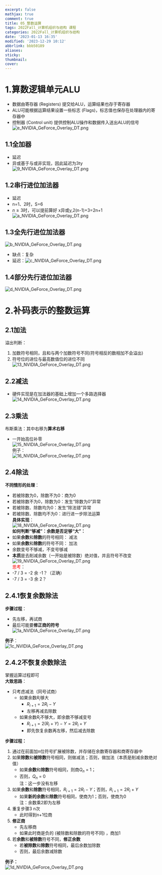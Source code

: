 ```yaml
---
excerpt: false
mathjax: true
comment: true
title: 05_整数运算
tags: 2022Fall_计算机组织与结构 课程
categories: 2022Fall_计算机组织与结构
date: '2023-01-13 16:35'
modified: '2023-12-29 10:12'
abbrlink: bbb50189
aliases:
sticky:
thumbnail:
cover:
---
```


# 1.算数逻辑单元ALU

- 数据由寄存器 (Registers) 提交给ALU，运算结果也存于寄存器
- ALU可能根据运算结果设置一些标志 (Flags)，标志值也保存在处理器内的寄存器中
- 控制器 (Control unit) 提供控制ALU操作和数据传入送出ALU的信号  
![e_NVIDIA_GeForce_Overlay_DT.png](https://chillcharlie-img.oss-cn-hangzhou.aliyuncs.com/imgae/2023/01/17/d62b3b210f64c1ba8ede3f52f74bb9d5_e_NVIDIA_GeForce_Overlay_DT.png)

## 1.1全加器

- 延迟
- 异或基于与或非实现，因此延迟为3ty  
![9_NVIDIA_GeForce_Overlay_DT.png](https://chillcharlie-img.oss-cn-hangzhou.aliyuncs.com/imgae/2023/01/17/2c43cf647a4901dbeb932fd7f3d6517d_9_NVIDIA_GeForce_Overlay_DT.png)

## 1.2串行进位加法器

- 延迟
- n=1、2时，S=6
- $n \ge 3$时，可以提前算好 x异或y,2(n-1)+3=2n+1  
![a_NVIDIA_GeForce_Overlay_DT.png](https://chillcharlie-img.oss-cn-hangzhou.aliyuncs.com/imgae/2023/01/17/083a9e4366762cb83b39908d796f4cde_a_NVIDIA_GeForce_Overlay_DT.png)

## 1.3全先行进位加法器

![b_NVIDIA_GeForce_Overlay_DT.png](https://chillcharlie-img.oss-cn-hangzhou.aliyuncs.com/imgae/2023/01/17/61ca3b99f2174d3a56dadfc5995b253c_b_NVIDIA_GeForce_Overlay_DT.png)

- 缺点：复杂
- 延迟：![c_NVIDIA_GeForce_Overlay_DT.png](https://chillcharlie-img.oss-cn-hangzhou.aliyuncs.com/imgae/2023/01/17/baca26da49c8eecbc6da5ed2f3a68df2_c_NVIDIA_GeForce_Overlay_DT.png)

## 1.4部分先行进位加法器

![d_NVIDIA_GeForce_Overlay_DT.png](https://chillcharlie-img.oss-cn-hangzhou.aliyuncs.com/imgae/2023/01/17/f6d41b4cf833b2fe9d5c9f1c9bc96fb4_d_NVIDIA_GeForce_Overlay_DT.png)

# 2.补码表示的整数运算

## 2.1加法

溢出判断：

1. 加数符号相同，且和与两个加数符号不同(符号相反的数相加不会溢出)
2. 符号位的进位与最高数值位的进位不同  
![13_NVIDIA_GeForce_Overlay_DT.png](https://chillcharlie-img.oss-cn-hangzhou.aliyuncs.com/imgae/2023/01/18/0a8c2f291917cc77598377fd719236b8_13_NVIDIA_GeForce_Overlay_DT.png)

## 2.2减法

- 硬件实现是在加法器的基础上增加一个多路选择器  
![14_NVIDIA_GeForce_Overlay_DT.png](https://chillcharlie-img.oss-cn-hangzhou.aliyuncs.com/imgae/2023/01/18/231a49362aa813a244136247ed839d93_14_NVIDIA_GeForce_Overlay_DT.png)

## 2.3乘法

布斯乘法：其中右移为**算术右移**

- 一开始高位补零  
![15_NVIDIA_GeForce_Overlay_DT.png](https://chillcharlie-img.oss-cn-hangzhou.aliyuncs.com/imgae/2023/01/18/f27b3229f47f3d0708e70868be93d508_15_NVIDIA_GeForce_Overlay_DT.png)  
例子：  
![16_NVIDIA_GeForce_Overlay_DT.png](https://chillcharlie-img.oss-cn-hangzhou.aliyuncs.com/imgae/2023/01/18/a18ee1136e0e5c7c58beb45646efa6ec_16_NVIDIA_GeForce_Overlay_DT.png)

## 2.4除法

**不同情形的处理**：

- 若被除数为0，除数不为0：商为0
- 若被除数不为0，除数为0：发生“除数为0”异常
- 若被除数、除数均为0：发生“除法错”异常
- 若被除数、除数均不为0：进行进一步除法运算  
**具体实现**：  
![18_NVIDIA_GeForce_Overlay_DT.png](https://chillcharlie-img.oss-cn-hangzhou.aliyuncs.com/imgae/2023/01/18/4dae944d2d83263875a0565df0b6ece8_18_NVIDIA_GeForce_Overlay_DT.png)  
**如何判断“够减”：余数是否足够“大”：**
- 如果**余数**和**除数**的符号相同： 减法
- 如果**余数**和**除数**的符号不同： 加法
- 余数变号不够减，不变号够减
- **本质**是去削减余数（一开始是被除数）绝对值，并且符号不改变  
![19_NVIDIA_GeForce_Overlay_DT.png](https://chillcharlie-img.oss-cn-hangzhou.aliyuncs.com/imgae/2023/01/18/94ceb7def080bb954ea470b40f1cc2d4_19_NVIDIA_GeForce_Overlay_DT.png)  
<font color="#ff0000">思考</font>：
- -7 / 3 = -2 余 -1？（正确）
- -7 / 3 = -3 余 2？

## 2.4.1恢复余数除法

**步骤过程**：

- 先左移，再试商
- 最后可能要**修正商的符号**  
![1a_NVIDIA_GeForce_Overlay_DT.png](https://chillcharlie-img.oss-cn-hangzhou.aliyuncs.com/imgae/2023/01/18/06bd52e93cf1ddaa84919958c7ca64cf_1a_NVIDIA_GeForce_Overlay_DT.png)

**例子**：  
![1c_NVIDIA_GeForce_Overlay_DT.png](https://chillcharlie-img.oss-cn-hangzhou.aliyuncs.com/imgae/2023/01/18/e2c6d99181db1000760ece6b136c0492_1c_NVIDIA_GeForce_Overlay_DT.png)

## 2.4.2不恢复余数除法

掌握运算过程即可  
**大致思路**：

- 只考虑减法（同号试商）
	- 如果余数$R_i$够大
		- $R_{i+1}=2R_{i}-Y$
		- 左移再减去除数
	- 如果余数$R_i$不够大，即余数不够减变号
		- $R_{i+1}=2(R_i + Y) - Y=2R_i +Y$ 
		- 即先恢复余数再左移，然后减去除数

**步骤过程：**

1. 通过在前面加n位符号扩展被除数，并存储在余数寄存器和商寄存器中
2. 如果**除数**和**被除数**符号相同，则做减法；否则，做加法（本质是削减余数绝对值）
	- 如果**余数**和**除数**符号相同，则商$Q_n$ = 1；
	- 否则，$Q_n$ = 0  
	 注：这一步没有左移
3. 如果**余数**和**除数**符号相同，$R_{i+1}=2R_i-Y$；否则，$R_{i+1}=2R_i+Y$
	- 如果**新的余数**和**除数**符号相同，使商为1；否则，使商为0  
	注：余数乘2即为左移
4. 重复步骤3 n次
	- 此时得到n+1位商
5. **修正商**
	- 先左移商
	- 如果此时商是负的 (被除数和除数的符号不同) ，商加1
6. 若**余数**和**被除数**符号不同，**修正余数**
	- 若**被除数**和**除数**符号相同，最后余数加除数
	- 否则，最后余数减除数

**例子：**  
![1d_NVIDIA_GeForce_Overlay_DT.png](https://chillcharlie-img.oss-cn-hangzhou.aliyuncs.com/imgae/2023/01/18/6331fe8d000d476edde0b7fae928ea66_1d_NVIDIA_GeForce_Overlay_DT.png)
